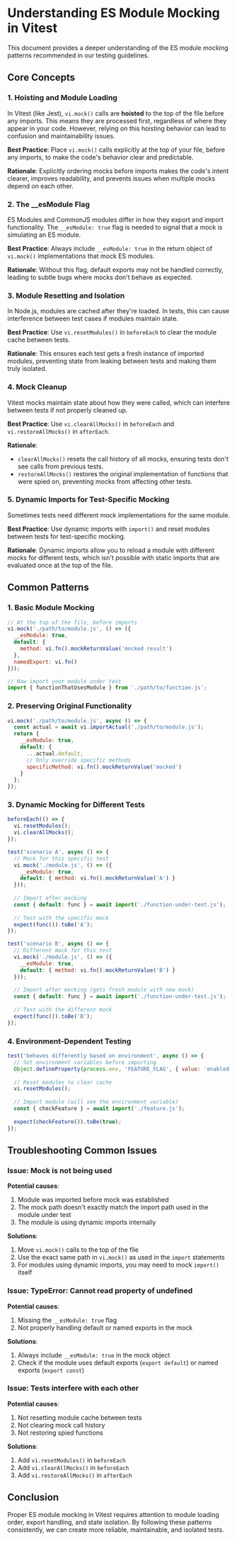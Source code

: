 # Understanding ES Module Mocking in Vitest

This document provides a deeper understanding of the ES module mocking patterns recommended in our testing guidelines.

## Core Concepts

### 1. Hoisting and Module Loading

In Vitest (like Jest), `vi.mock()` calls are **hoisted** to the top of the file before any imports. This means they are processed first, regardless of where they appear in your code. However, relying on this hoisting behavior can lead to confusion and maintainability issues.

**Best Practice**: Place `vi.mock()` calls explicitly at the top of your file, before any imports, to make the code's behavior clear and predictable.

**Rationale**: Explicitly ordering mocks before imports makes the code's intent clearer, improves readability, and prevents issues when multiple mocks depend on each other.

### 2. The __esModule Flag

ES Modules and CommonJS modules differ in how they export and import functionality. The `__esModule: true` flag is needed to signal that a mock is simulating an ES module.

**Best Practice**: Always include `__esModule: true` in the return object of `vi.mock()` implementations that mock ES modules.

**Rationale**: Without this flag, default exports may not be handled correctly, leading to subtle bugs where mocks don't behave as expected.

### 3. Module Resetting and Isolation

In Node.js, modules are cached after they're loaded. In tests, this can cause interference between test cases if modules maintain state.

**Best Practice**: Use `vi.resetModules()` in `beforeEach` to clear the module cache between tests.

**Rationale**: This ensures each test gets a fresh instance of imported modules, preventing state from leaking between tests and making them truly isolated.

### 4. Mock Cleanup

Vitest mocks maintain state about how they were called, which can interfere between tests if not properly cleaned up.

**Best Practice**: Use `vi.clearAllMocks()` in `beforeEach` and `vi.restoreAllMocks()` in `afterEach`.

**Rationale**: 
- `clearAllMocks()` resets the call history of all mocks, ensuring tests don't see calls from previous tests.
- `restoreAllMocks()` restores the original implementation of functions that were spied on, preventing mocks from affecting other tests.

### 5. Dynamic Imports for Test-Specific Mocking

Sometimes tests need different mock implementations for the same module.

**Best Practice**: Use dynamic imports with `import()` and reset modules between tests for test-specific mocking.

**Rationale**: Dynamic imports allow you to reload a module with different mocks for different tests, which isn't possible with static imports that are evaluated once at the top of the file.

## Common Patterns

### 1. Basic Module Mocking

```javascript
// At the top of the file, before imports
vi.mock('./path/to/module.js', () => ({
  __esModule: true,
  default: {
    method: vi.fn().mockReturnValue('mocked result')
  },
  namedExport: vi.fn()
}));

// Now import your module under test
import { functionThatUsesModule } from './path/to/function.js';
```

### 2. Preserving Original Functionality

```javascript
vi.mock('./path/to/module.js', async () => {
  const actual = await vi.importActual('./path/to/module.js');
  return {
    __esModule: true,
    default: {
      ...actual.default,
      // Only override specific methods
      specificMethod: vi.fn().mockReturnValue('mocked')
    }
  };
});
```

### 3. Dynamic Mocking for Different Tests

```javascript
beforeEach(() => {
  vi.resetModules();
  vi.clearAllMocks();
});

test('scenario A', async () => {
  // Mock for this specific test
  vi.mock('./module.js', () => ({
    __esModule: true,
    default: { method: vi.fn().mockReturnValue('A') }
  }));
  
  // Import after mocking
  const { default: func } = await import('./function-under-test.js');
  
  // Test with the specific mock
  expect(func()).toBe('A');
});

test('scenario B', async () => {
  // Different mock for this test
  vi.mock('./module.js', () => ({
    __esModule: true,
    default: { method: vi.fn().mockReturnValue('B') }
  }));
  
  // Import after mocking (gets fresh module with new mock)
  const { default: func } = await import('./function-under-test.js');
  
  // Test with the different mock
  expect(func()).toBe('B');
});
```

### 4. Environment-Dependent Testing

```javascript
test('behaves differently based on environment', async () => {
  // Set environment variables before importing
  Object.defineProperty(process.env, 'FEATURE_FLAG', { value: 'enabled' });
  
  // Reset modules to clear cache
  vi.resetModules();
  
  // Import module (will see the environment variable)
  const { checkFeature } = await import('./feature.js');
  
  expect(checkFeature()).toBe(true);
});
```

## Troubleshooting Common Issues

### Issue: Mock is not being used

**Potential causes**:
1. Module was imported before mock was established
2. The mock path doesn't exactly match the import path used in the module under test
3. The module is using dynamic imports internally

**Solutions**:
1. Move `vi.mock()` calls to the top of the file
2. Use the exact same path in `vi.mock()` as used in the `import` statements
3. For modules using dynamic imports, you may need to mock `import()` itself

### Issue: TypeError: Cannot read property of undefined

**Potential causes**:
1. Missing the `__esModule: true` flag
2. Not properly handling default or named exports in the mock

**Solutions**:
1. Always include `__esModule: true` in the mock object
2. Check if the module uses default exports (`export default`) or named exports (`export const`)

### Issue: Tests interfere with each other

**Potential causes**:
1. Not resetting module cache between tests
2. Not clearing mock call history
3. Not restoring spied functions

**Solutions**:
1. Add `vi.resetModules()` in `beforeEach`
2. Add `vi.clearAllMocks()` in `beforeEach`
3. Add `vi.restoreAllMocks()` in `afterEach`

## Conclusion

Proper ES module mocking in Vitest requires attention to module loading order, export handling, and state isolation. By following these patterns consistently, we can create more reliable, maintainable, and isolated tests.